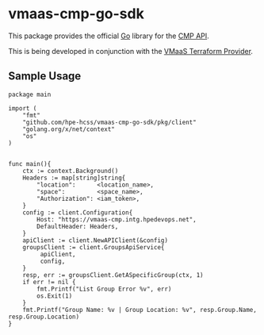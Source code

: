 # vmaas-cmp-go-sdk

This package provides the official [Go](https://golang.org/) library for the [CMP API](https://docs.greenlake.hpe.com/docs/greenlake/services/private-cloud/internal/openapi/private-cloud-cmp-latest/overview/).

This is being developed in conjunction with the [VMaaS Terraform Provider](https://github.com/hpe-hcss/vmaas-terraform-resources).

## Sample Usage
```
package main

import (
	"fmt"
	"github.com/hpe-hcss/vmaas-cmp-go-sdk/pkg/client"
	"golang.org/x/net/context"
	"os"
)


func main(){
	ctx := context.Background()
	Headers := map[string]string{
		"location":      <location_name>,
		"space":         <space_name>,
		"Authorization": <iam_token>,
	}
	config := client.Configuration{
		Host: "https://vmaas-cmp.intg.hpedevops.net",
		DefaultHeader: Headers,
	}
	apiClient := client.NewAPIClient(&config)
	groupsClient := client.GroupsApiService{
		 apiClient,
		 config,
	}
	resp, err := groupsClient.GetASpecificGroup(ctx, 1)
	if err != nil {
		fmt.Printf("List Group Error %v", err)
		os.Exit(1)
	}
	fmt.Printf("Group Name: %v | Group Location: %v", resp.Group.Name, resp.Group.Location)
}
```
